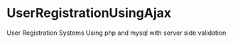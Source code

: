 # UserRegistrationUsingAjax
User Registration Systems Using php and mysql with server side validation
